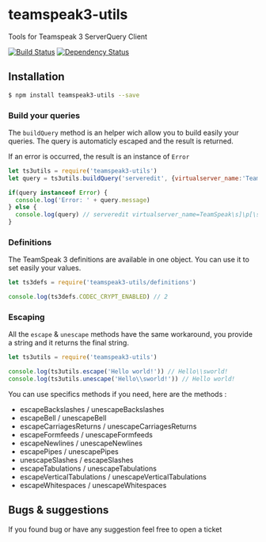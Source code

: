 # teamspeak3-utils
Tools for Teamspeak 3 ServerQuery Client

[![Build Status](https://travis-ci.org/antoine-pous/node-teamspeak3-utils.svg?branch=master)](https://travis-ci.org/antoine-pous/node-teamspeak3-utils)
[![Dependency Status](https://gemnasium.com/badges/github.com/antoine-pous/node-teamspeak3-utils.svg)](https://gemnasium.com/github.com/antoine-pous/node-teamspeak3-utils)

## Installation

```sh
$ npm install teamspeak3-utils --save
```

### Build your queries
The `buildQuery` method is an helper wich allow you to build easily your queries. The query is automaticly escaped and the result is returned.

If an error is occurred, the result is an instance of `Error`

```js
let ts3utils = require('teamspeak3-utils')
let query = ts3utils.buildQuery('serveredit', {virtualserver_name:'TeamSpeak ]|[ Server'})

if(query instanceof Error) {
  console.log('Error: ' + query.message)
} else {
  console.log(query) // serveredit virtualserver_name=TeamSpeak\s]\p[\sServer  
}
```

### Definitions
The TeamSpeak 3 definitions are available in one object. You can use it to set easily your values.

```js
let ts3defs = require('teamspeak3-utils/definitions')

console.log(ts3defs.CODEC_CRYPT_ENABLED) // 2
```

### Escaping
All the `escape` & `unescape` methods have the same workaround, you provide a string and it returns the final string.

```js
let ts3utils = require('teamspeak3-utils')

console.log(ts3utils.escape('Hello world!')) // Hello\\sworld!
console.log(ts3utils.unescape('Hello\\sworld!')) // Hello world!
```

You can use specifics methods if you need, here are the methods :

- escapeBackslashes / unescapeBackslashes
- escapeBell / unescapeBell
- escapeCarriagesReturns / unescapeCarriagesReturns
- escapeFormfeeds / unescapeFormfeeds
- escapeNewlines / unescapeNewlines
- escapePipes / unescapePipes
- unescapeSlashes / escapeSlashes
- escapeTabulations / unescapeTabulations
- escapeVerticalTabulations / unescapeVerticalTabulations
- escapeWhitespaces / unescapeWhitespaces

## Bugs & suggestions
If you found bug or have any suggestion feel free to open a ticket

